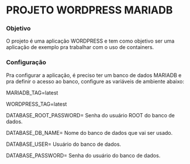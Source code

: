 # PROJETO WORDPRESS MARIADB

### Objetivo
O projeto é uma aplicação WORDPRESS e tem como objetivo ser uma aplicação de exemplo pra trabalhar com o uso de containers.

### Configuração
Pra configurar a aplicação, é preciso ter um banco de dados MARIADB e pra definir o acesso ao banco, configure as variáveis de ambiente abaixo:


MARIADB_TAG=latest

WORDPRESS_TAG=latest

DATABASE_ROOT_PASSWORD= Senha do usuário ROOT do banco de dados.

DATABASE_DB_NAME= Nome do banco de dados que vai ser usado.

DATABASE_USER= Usuário do banco de dados.

DATABASE_PASSWORD= Senha do usuário do banco de dados.
